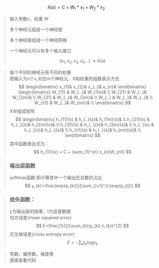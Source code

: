 $$
h(x) = C + W_1*x_1 + W_2 * x_2
$$

>输入参数x，权重 W
>
>多个神经元组层一个神经层
>
>多个神经层组成一个神经网络
>
>一个神经元可以有多个输入接口 
>
>$$
>\left (  x_{1},x_{2},x_{3},x_{4}...\right )\rightarrow h\left ( x \right )
>$$

>每个不同的神经元有不同的权重\
>若输入为n个x,对应m个神经元，X和权重的组数表示方式
>$$
>\begin{bmatrix}
>x_{1}& x_{2}& x_{..}& x_{n}&
>\end{bmatrix}
>\begin{bmatrix}
>W_{11} & W_{..}& W_{1m}& \\ 
>W_{21} & W_{..}& W_{2m}& \\
>W_{31} & W_{..}& W_{3m}& \\
>W_{..} & W_{..}& W_{..}& \\
>W_{n1} & W_{..}& W_{nm}& \\
>\end{bmatrix}
>$$
>XW组成矩阵
>$$
>\begin{bmatrix}
>h_{11}(x) & h_{..}(x)& h_{1m}(x)& \\ 
>h_{21}(x) & h_{..}(x)& h_{2m}(x)& \\
>h_{31}(x) & h_{..}(x)& h_{3m}(x)& \\
>h_{..}(x) & h_{..}(x)& h_{..}(x)& \\
>h_{n1}(x) & h_{..}(x)& h_{nm}(x)& \\
>\end{bmatrix}
>$$
>其中函数表达式为：
>$$
>h_{11}(x) = C + \sum_{1}^{n} x_{n}W_{n1}
>$$

>### 输出层函数 
>softmax函数 即计算其中一个输出在总数的占比
>$$
>y_{k}=\frac{exp(a_{k})}{\sum_{i=1}^{n}exp(a_{i})}
>$$

>### 损失函数：
>y为输出层的结果，t为监督数据\
>均方误差(mean squared error)
>$$
>E=\frac{1}{2}\sum_{k}(y_{k}-t_{k})^{2}
>$$
>交叉熵误差(cross entropy error)
>$$
>E=-\sum_{k}t_{k}logy_{k}
>$$

>导数，偏导数，梯度等\
>直接查看代码